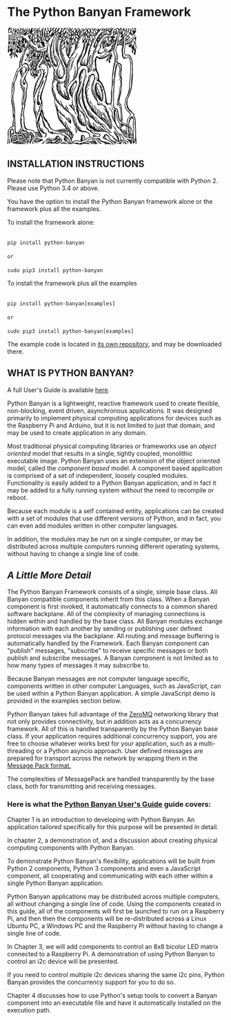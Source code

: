 # The Python Banyan Framework

![](https://github.com/MrYsLab/python_banyan/blob/master/images/BanyanTree.png)

## INSTALLATION INSTRUCTIONS
Please note that Python Banyan is not currently compatible with Python 2. Please use Python 3.4 or above.

You have the option to install the Python Banyan framework alone or the framework plus all the examples.

To install the framework alone:


```

pip install python-banyan

or

sudo pip3 install python-banyan

```

To install the framework plus all the examples


```

pip install python-banyan[examples]

or

sudo pip3 install python-banyan[examples]

```

The example code is located in [its own repository](https://github.com/MrYsLab/python_banyan_examples),
 and may be downloaded there.

## WHAT IS PYTHON BANYAN?
A full User's Guide is available [here](https://MrYsLab.github.io/python_banyan/).

Python Banyan is a lightweight, reactive framework used to create flexible, non-blocking, event 
driven, 
asynchronous applications. It was designed primarily to implement physical computing applications for devices such as
 the Raspberry Pi and Arduino, 
but it is 
not limited to just that domain, and may be used to create application in any domain.

Most traditional physical computing libraries or frameworks use an *object oriented* model that results in a single, 
tightly coupled, monolithic executable image. Python Banyan uses an extension of the object oriented model, called 
the *component based* model. A component based application is comprised of a set of independent, loosely 
coupled 
modules. Functionality is easily added to a Python Banyan application, and in fact it may be added to a fully running
 system without the need to recompile or reboot.
 
 Because each module is a self contained entity, applications can be created with a set of modules that use 
 different 
 versions of Python, and in fact, you can even add modules written in other computer languages.
 
 In addition, the modules may be run on a single computer, or may be distributed across multiple computers running 
 different operating systems, without having to change a single line of code.

## *A Little More Detail*
The Python Banyan Framework consists of a single, simple base class. All Banyan compatible components inherit from 
this class. When a Banyan component is first invoked, it automatically connects to a common shared software backplane. 
All 
of the complexity of managing connections is hidden within and handled by the base class. All Banyan modules
exchange information with each another by sending or publishing user defined protocol messages via the backplane. All
 routing and message buffering is automatically handled by the Framework. Each 
Banyan 
component can
 "publish" messages, "subscribe" to receive specific messages or both publish and subscribe messages. A Banyan 
 component is not limited as to how many types of messages it may subscribe to.

 
 Because Banyan messages are not computer language specific, components written in other computer Languages, such as 
 JavaScript, can be used within a Python Banyan application. A simple JavaScript demo is provided in the 
 examples section below.
 
 Python Banyan takes full advantage of the <a href="http://zeromq.org/" target="_blank">ZeroMQ</a> 
  networking library that not only provides 
 connectivity, but in addition acts as a concurrency framework. All of this is handled transparently by the Python 
 Banyan base class. If your application requires additional concurrency support, you are free to choose whatever 
 works best for your application, such as a multi-threading or a Python asyncio approach. User defined messages are 
 prepared for transport across the network by wrapping them in the 
 <a href="http://msgpack.org/index.html" target="_blank">Message Pack format.</a> 
 
  The complexities of 
 MessagePack are handled transparently by the base class, both for transmitting and receiving messages.
 

### Here is what the [Python Banyan User's Guide](https://MrYsLab.github.io/python_banyan/) guide covers:

Chapter 1 is an introduction to developing with Python Banyan. An application tailored specifically for this purpose 
will be 
presented in detail.

In chapter 2, a demonstration of, and a discussion about creating physical computing components with Python Banyan.

To demonstrate Python Banyan's flexibility, applications will be built from Python 2 components, Python 3 components and even a JavaScript component, all cooperating and communicating with each other within a single Python Banyan application.

Python Banyan applications may be distributed across multiple computers, all without changing a single line of code. Using the components created in this guide, all of the components will first be launched to run on a Raspberry Pi, 
and then then the components will be re-distributed across a Linux Ubuntu PC, a Windows PC and the Raspberry Pi without having to change a single line of code.

In Chapter 3, we will add components to control an 8x8 bicolor LED matrix connected to a Raspberry Pi. A demonstration of using Python Banyan to control an i2c device will be presented.

If you need to control multiple i2c devices sharing the same i2c pins, Python Banyan provides the concurrency support for you to do so.

Chapter 4 discusses how to use Python's setup tools to convert a Banyan component into an executable file and have it 
automatically installed on the execution path.

